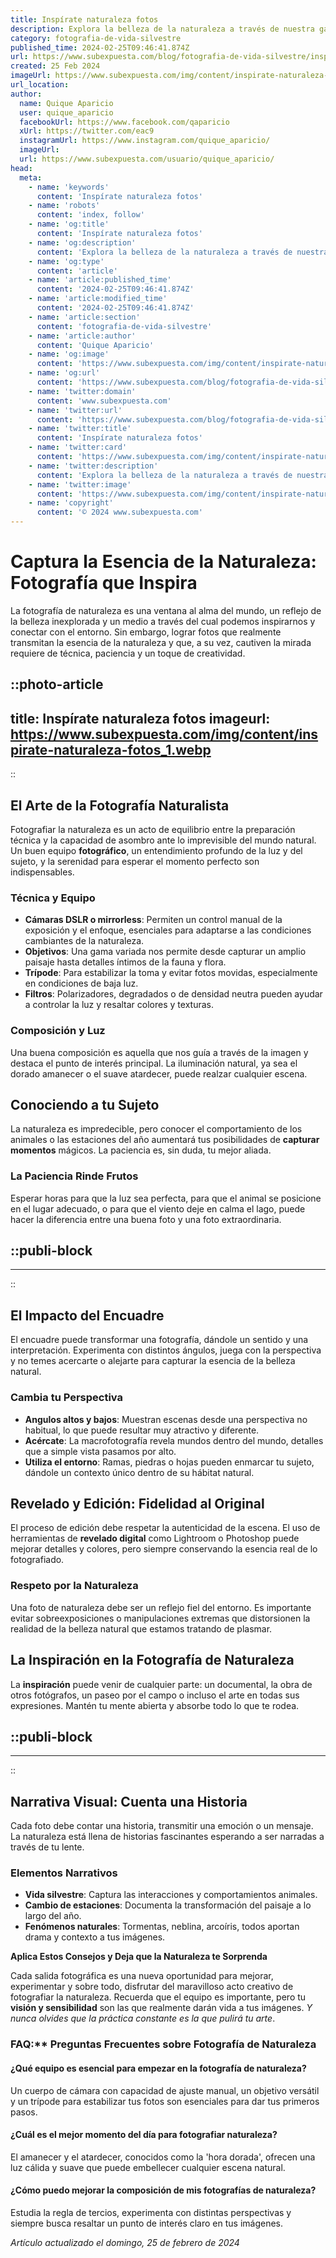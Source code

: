 ```yaml
---
title: Inspírate naturaleza fotos
description: Explora la belleza de la naturaleza a través de nuestra galería de fotos. Imágenes cautivadoras que te inspirarán día a día.
category: fotografia-de-vida-silvestre
published_time: 2024-02-25T09:46:41.874Z
url: https://www.subexpuesta.com/blog/fotografia-de-vida-silvestre/inspirate-naturaleza-fotos
created: 25 Feb 2024
imageUrl: https://www.subexpuesta.com/img/content/inspirate-naturaleza-fotos_1.webp
url_location:
author:
  name: Quique Aparicio
  user: quique_aparicio
  facebookUrl: https://www.facebook.com/qaparicio
  xUrl: https://twitter.com/eac9
  instagramUrl: https://www.instagram.com/quique_aparicio/
  imageUrl: 
  url: https://www.subexpuesta.com/usuario/quique_aparicio/
head:
  meta:
    - name: 'keywords'
      content: 'Inspírate naturaleza fotos'
    - name: 'robots'
      content: 'index, follow'
    - name: 'og:title'
      content: 'Inspírate naturaleza fotos'
    - name: 'og:description'
      content: 'Explora la belleza de la naturaleza a través de nuestra galería de fotos. Imágenes cautivadoras que te inspirarán día a día.'
    - name: 'og:type'
      content: 'article'
    - name: 'article:published_time'
      content: '2024-02-25T09:46:41.874Z'
    - name: 'article:modified_time'
      content: '2024-02-25T09:46:41.874Z'
    - name: 'article:section'
      content: 'fotografia-de-vida-silvestre'
    - name: 'article:author'
      content: 'Quique Aparicio'
    - name: 'og:image'
      content: 'https://www.subexpuesta.com/img/content/inspirate-naturaleza-fotos_1.webp'
    - name: 'og:url'
      content: 'https://www.subexpuesta.com/blog/fotografia-de-vida-silvestre/inspirate-naturaleza-fotos'
    - name: 'twitter:domain'
      content: 'www.subexpuesta.com'
    - name: 'twitter:url'
      content: 'https://www.subexpuesta.com/blog/fotografia-de-vida-silvestre/inspirate-naturaleza-fotos'
    - name: 'twitter:title'
      content: 'Inspírate naturaleza fotos'
    - name: 'twitter:card'
      content: 'https://www.subexpuesta.com/img/content/inspirate-naturaleza-fotos_1.webp'
    - name: 'twitter:description'
      content: 'Explora la belleza de la naturaleza a través de nuestra galería de fotos. Imágenes cautivadoras que te inspirarán día a día.'
    - name: 'twitter:image'
      content: 'https://www.subexpuesta.com/img/content/inspirate-naturaleza-fotos_1.webp'
    - name: 'copyright'
      content: '© 2024 www.subexpuesta.com'
---
```

# Captura la Esencia de la Naturaleza: Fotografía que Inspira

La fotografía de naturaleza es una ventana al alma del mundo, un reflejo de la belleza inexplorada y un medio a través del cual podemos inspirarnos y conectar con el entorno. Sin embargo, lograr fotos que realmente transmitan la esencia de la naturaleza y que, a su vez, cautiven la mirada requiere de técnica, paciencia y un toque de creatividad.


::photo-article
---
title: Inspírate naturaleza fotos
imageurl: https://www.subexpuesta.com/img/content/inspirate-naturaleza-fotos_1.webp
---
::


## El Arte de la Fotografía Naturalista

Fotografiar la naturaleza es un acto de equilibrio entre la preparación técnica y la capacidad de asombro ante lo imprevisible del mundo natural. Un buen equipo **fotográfico**, un entendimiento profundo de la luz y del sujeto, y la serenidad para esperar el momento perfecto son indispensables.

### Técnica y Equipo

- **Cámaras DSLR o mirrorless**: Permiten un control manual de la exposición y el enfoque, esenciales para adaptarse a las condiciones cambiantes de la naturaleza.
- **Objetivos**: Una gama variada nos permite desde capturar un amplio paisaje hasta detalles íntimos de la fauna y flora.
- **Trípode**: Para estabilizar la toma y evitar fotos movidas, especialmente en condiciones de baja luz.
- **Filtros**: Polarizadores, degradados o de densidad neutra pueden ayudar a controlar la luz y resaltar colores y texturas.

### Composición y Luz

Una buena composición es aquella que nos guía a través de la imagen y destaca el punto de interés principal. La iluminación natural, ya sea el dorado amanecer o el suave atardecer, puede realzar cualquier escena.

## Conociendo a tu Sujeto

La naturaleza es impredecible, pero conocer el comportamiento de los animales o las estaciones del año aumentará tus posibilidades de **capturar momentos** mágicos. La paciencia es, sin duda, tu mejor aliada.

### La Paciencia Rinde Frutos

Esperar horas para que la luz sea perfecta, para que el animal se posicione en el lugar adecuado, o para que el viento deje en calma el lago, puede hacer la diferencia entre una buena foto y una foto extraordinaria.


  ::publi-block
  ---
  ---
  ::
  
  
## El Impacto del Encuadre

El encuadre puede transformar una fotografía, dándole un sentido y una interpretación. Experimenta con distintos ángulos, juega con la perspectiva y no temes acercarte o alejarte para capturar la esencia de la belleza natural.

### Cambia tu Perspectiva

- **Angulos altos y bajos**: Muestran escenas desde una perspectiva no habitual, lo que puede resultar muy atractivo y diferente.
- **Acércate**: La macrofotografía revela mundos dentro del mundo, detalles que a simple vista pasamos por alto.
- **Utiliza el entorno**: Ramas, piedras o hojas pueden enmarcar tu sujeto, dándole un contexto único dentro de su hábitat natural.

## Revelado y Edición: Fidelidad al Original

El proceso de edición debe respetar la autenticidad de la escena. El uso de herramientas de **revelado digital** como Lightroom o Photoshop puede mejorar detalles y colores, pero siempre conservando la esencia real de lo fotografiado.

### Respeto por la Naturaleza

Una foto de naturaleza debe ser un reflejo fiel del entorno. Es importante evitar sobreexposiciones o manipulaciones extremas que distorsionen la realidad de la belleza natural que estamos tratando de plasmar.

## La Inspiración en la Fotografía de Naturaleza

La **inspiración** puede venir de cualquier parte: un documental, la obra de otros fotógrafos, un paseo por el campo o incluso el arte en todas sus expresiones. Mantén tu mente abierta y absorbe todo lo que te rodea.


  ::publi-block
  ---
  ---
  ::
  
  
## Narrativa Visual: Cuenta una Historia

Cada foto debe contar una historia, transmitir una emoción o un mensaje. La naturaleza está llena de historias fascinantes esperando a ser narradas a través de tu lente.

### Elementos Narrativos

- **Vida silvestre**: Captura las interacciones y comportamientos animales.
- **Cambio de estaciones**: Documenta la transformación del paisaje a lo largo del año.
- **Fenómenos naturales**: Tormentas, neblina, arcoíris, todos aportan drama y contexto a tus imágenes.

**Aplica Estos Consejos y Deja que la Naturaleza te Sorprenda**

Cada salida fotográfica es una nueva oportunidad para mejorar, experimentar y sobre todo, disfrutar del maravilloso acto creativo de fotografiar la naturaleza. Recuerda que el equipo es importante, pero tu **visión y sensibilidad** son las que realmente darán vida a tus imágenes. *Y nunca olvides que la práctica constante es la que pulirá tu arte*.

### FAQ:** Preguntas Frecuentes sobre Fotografía de Naturaleza

#### ¿Qué equipo es esencial para empezar en la fotografía de naturaleza?
Un cuerpo de cámara con capacidad de ajuste manual, un objetivo versátil y un trípode para estabilizar tus fotos son esenciales para dar tus primeros pasos.

#### ¿Cuál es el mejor momento del día para fotografiar naturaleza?
El amanecer y el atardecer, conocidos como la 'hora dorada', ofrecen una luz cálida y suave que puede embellecer cualquier escena natural.

#### ¿Cómo puedo mejorar la composición de mis fotografías de naturaleza?
Estudia la regla de tercios, experimenta con distintas perspectivas y siempre busca resaltar un punto de interés claro en tus imágenes.

_Artículo actualizado el domingo, 25 de febrero de 2024_